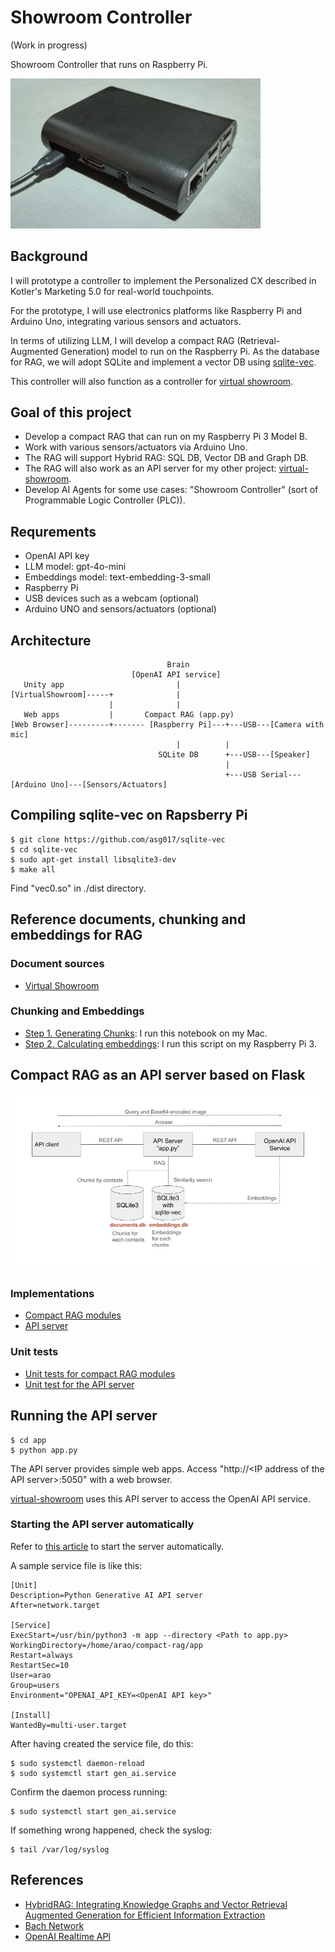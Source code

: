 # Showroom Controller

(Work in progress)

Showroom Controller that runs on Raspberry Pi.

<img src="./docs/my_raspberry_pi.jpg" width=400>

## Background

I will prototype a controller to implement the Personalized CX described in Kotler's Marketing 5.0 for real-world touchpoints.

For the prototype, I will use electronics platforms like Raspberry Pi and Arduino Uno, integrating various sensors and actuators.

In terms of utilizing LLM, I will develop a compact RAG (Retrieval-Augmented Generation) model to run on the Raspberry Pi. As the database for RAG, we will adopt SQLite and implement a vector DB using [sqlite-vec](https://github.com/asg017/sqlite-vec).

This controller will also function as a controller for [virtual showroom](https://github.com/araobp/virtual-showroom).

## Goal of this project

- Develop a compact RAG that can run on my Raspberry Pi 3 Model B.
- Work with various sensors/actuators via Arduino Uno.
- The RAG will support Hybrid RAG: SQL DB, Vector DB and Graph DB.
- The RAG will also work as an API server for my other project: [virtual-showroom](https://github.com/araobp/virtual-showroom).
- Develop AI Agents for some use cases: "Showroom Controller" (sort of Programmable Logic Controller (PLC)).

## Requrements

- OpenAI API key
- LLM model: gpt-4o-mini
- Embeddings model: text-embedding-3-small
- Raspberry Pi
- USB devices such as a webcam (optional)
- Arduino UNO and sensors/actuators (optional)

## Architecture

```
                                   Brain
                           [OpenAI API service]
   Unity app                         |
[VirtualShowroom]-----+              |
                      |              |
   Web apps           |       Compact RAG (app.py)
[Web Browser]---------+------- [Raspberry Pi]---+---USB---[Camera with mic]
                                     |          |
                                 SQLite DB      +---USB---[Speaker]
                                                |
                                                +---USB Serial---[Arduino Uno]---[Sensors/Actuators]
```

## Compiling sqlite-vec on Rapsberry Pi

```
$ git clone https://github.com/asg017/sqlite-vec
$ cd sqlite-vec
$ sudo apt-get install libsqlite3-dev
$ make all
```

Find "vec0.so" in ./dist directory.

## Reference documents, chunking and embeddings for RAG

### Document sources

- [Virtual Showroom](./ref/virtual_showroom)

### Chunking and Embeddings

- [Step 1. Generating Chunks](./ref/Chunks.ipynb): I run this notebook on my Mac.
- [Step 2. Calculating embeddings](./ref/calc_embeddings.py): I run this script on my Raspberry Pi 3.

## Compact RAG as an API server based on Flask

<img src="docs/api_server.jpg" width=700>

### Implementations

- [Compact RAG modules](./rag)
- [API server](./app)

### Unit tests

- [Unit tests for compact RAG modules](./unittest/rag)
- [Unit test for the API server](./unittest/api)

## Running the API server

```
$ cd app
$ python app.py
```

The API server provides simple web apps. Access "http://\<IP address of the API server\>:5050" with a web browser.

[virtual-showroom](https://github.com/araobp/virtual-showroom) uses this API server to access the OpenAI API service.

### Starting the API server automatically

Refer to [this article](https://ponnala.medium.com/never-let-your-python-http-server-die-step-by-step-guide-to-auto-start-on-boot-and-crash-recovery-1f7b0f94401e) to start the server automatically.

A sample service file is like this:

```
[Unit]
Description=Python Generative AI API server
After=network.target

[Service]
ExecStart=/usr/bin/python3 -m app --directory <Path to app.py>
WorkingDirectory=/home/arao/compact-rag/app
Restart=always
RestartSec=10
User=arao
Group=users
Environment="OPENAI_API_KEY=<OpenAI API key>"

[Install]
WantedBy=multi-user.target
```

After having created the service file, do this:

```
$ sudo systemctl daemon-reload
$ sudo systemctl start gen_ai.service
```

Confirm the daemon process running:

```
$ sudo systemctl start gen_ai.service
```

If something wrong happened, check the syslog:
```
$ tail /var/log/syslog
```

## References

- [HybridRAG: Integrating Knowledge Graphs and Vector Retrieval Augmented Generation for Efficient Information Extraction](https://arxiv.org/html/2408.04948v1)
- [Bach Network](https://github.com/araobp/bach-network)
- [OpenAI Realtime API](https://hunch.tools/blog/open-ai-realtime-api-in-python/)
